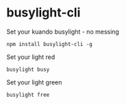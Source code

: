 # busylight-cli

Set your kuando busylight - no messing

```
npm install busylight-cli -g
```

Set your light red
```
busylight busy
```

Set your light green
```
busylight free
```
